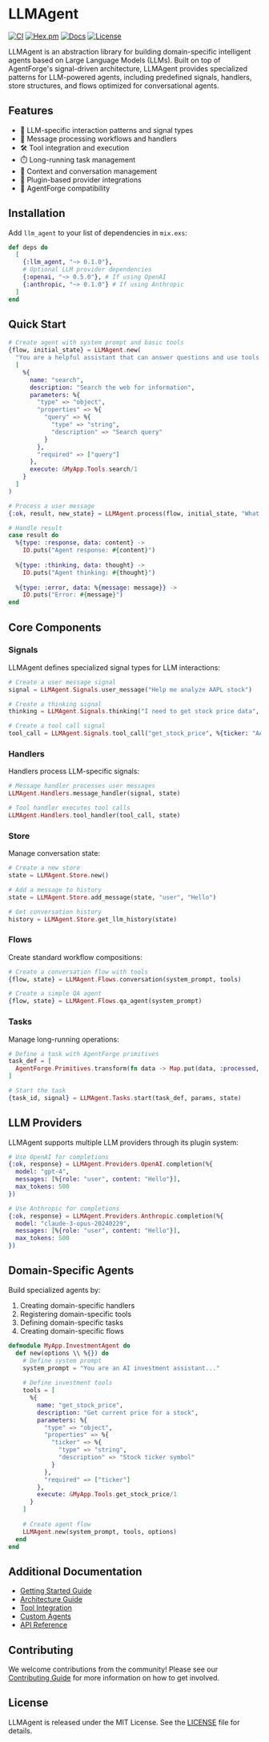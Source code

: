 # LLMAgent

[![CI](https://github.com/i365dev/llm_agent/actions/workflows/ci.yml/badge.svg)](https://github.com/i365dev/llm_agent/actions/workflows/ci.yml)
[![Hex.pm](https://img.shields.io/hexpm/v/llm_agent.svg)](https://hex.pm/packages/llm_agent)
[![Docs](https://img.shields.io/badge/hex-docs-blue.svg)](https://hexdocs.pm/llm_agent)
[![License](https://img.shields.io/badge/license-MIT-blue)](https://github.com/i365dev/llm_agent/blob/main/LICENSE)

LLMAgent is an abstraction library for building domain-specific intelligent agents based on Large Language Models (LLMs). Built on top of AgentForge's signal-driven architecture, LLMAgent provides specialized patterns for LLM-powered agents, including predefined signals, handlers, store structures, and flows optimized for conversational agents.

## Features

- 🧠 LLM-specific interaction patterns and signal types
- 🔀 Message processing workflows and handlers
- 🛠️ Tool integration and execution
- ⏱️ Long-running task management
- 💬 Context and conversation management
- 🔌 Plugin-based provider integrations
- 🔄 AgentForge compatibility

## Installation

Add `llm_agent` to your list of dependencies in `mix.exs`:

```elixir
def deps do
  [
    {:llm_agent, "~> 0.1.0"},
    # Optional LLM provider dependencies
    {:openai, "~> 0.5.0"}, # If using OpenAI
    {:anthropic, "~> 0.1.0"} # If using Anthropic
  ]
end
```

## Quick Start

```elixir
# Create agent with system prompt and basic tools
{flow, initial_state} = LLMAgent.new(
  "You are a helpful assistant that can answer questions and use tools.",
  [
    %{
      name: "search",
      description: "Search the web for information",
      parameters: %{
        "type" => "object",
        "properties" => %{
          "query" => %{
            "type" => "string",
            "description" => "Search query"
          }
        },
        "required" => ["query"]
      },
      execute: &MyApp.Tools.search/1
    }
  ]
)

# Process a user message
{:ok, result, new_state} = LLMAgent.process(flow, initial_state, "What is the capital of France?")

# Handle result
case result do
  %{type: :response, data: content} ->
    IO.puts("Agent response: #{content}")
    
  %{type: :thinking, data: thought} ->
    IO.puts("Agent thinking: #{thought}")
    
  %{type: :error, data: %{message: message}} ->
    IO.puts("Error: #{message}")
end
```

## Core Components

### Signals

LLMAgent defines specialized signal types for LLM interactions:

```elixir
# Create a user message signal
signal = LLMAgent.Signals.user_message("Help me analyze AAPL stock")

# Create a thinking signal
thinking = LLMAgent.Signals.thinking("I need to get stock price data", 1)

# Create a tool call signal
tool_call = LLMAgent.Signals.tool_call("get_stock_price", %{ticker: "AAPL"})
```

### Handlers

Handlers process LLM-specific signals:

```elixir
# Message handler processes user messages
LLMAgent.Handlers.message_handler(signal, state)

# Tool handler executes tool calls
LLMAgent.Handlers.tool_handler(tool_call, state)
```

### Store

Manage conversation state:

```elixir
# Create a new store
state = LLMAgent.Store.new()

# Add a message to history
state = LLMAgent.Store.add_message(state, "user", "Hello")

# Get conversation history
history = LLMAgent.Store.get_llm_history(state)
```

### Flows

Create standard workflow compositions:

```elixir
# Create a conversation flow with tools
{flow, state} = LLMAgent.Flows.conversation(system_prompt, tools)

# Create a simple QA agent
{flow, state} = LLMAgent.Flows.qa_agent(system_prompt)
```

### Tasks

Manage long-running operations:

```elixir
# Define a task with AgentForge primitives
task_def = [
  AgentForge.Primitives.transform(fn data -> Map.put(data, :processed, true) end)
]

# Start the task
{task_id, signal} = LLMAgent.Tasks.start(task_def, params, state)
```

## LLM Providers

LLMAgent supports multiple LLM providers through its plugin system:

```elixir
# Use OpenAI for completions
{:ok, response} = LLMAgent.Providers.OpenAI.completion(%{
  model: "gpt-4",
  messages: [%{role: "user", content: "Hello"}],
  max_tokens: 500
})

# Use Anthropic for completions
{:ok, response} = LLMAgent.Providers.Anthropic.completion(%{
  model: "claude-3-opus-20240229",
  messages: [%{role: "user", content: "Hello"}],
  max_tokens: 500
})
```

## Domain-Specific Agents

Build specialized agents by:

1. Creating domain-specific handlers
2. Registering domain-specific tools
3. Defining domain-specific tasks
4. Creating domain-specific flows

```elixir
defmodule MyApp.InvestmentAgent do
  def new(options \\ %{}) do
    # Define system prompt
    system_prompt = "You are an AI investment assistant..."
    
    # Define investment tools
    tools = [
      %{
        name: "get_stock_price",
        description: "Get current price for a stock",
        parameters: %{
          "type" => "object",
          "properties" => %{
            "ticker" => %{
              "type" => "string",
              "description" => "Stock ticker symbol"
            }
          },
          "required" => ["ticker"]
        },
        execute: &MyApp.Tools.get_stock_price/1
      }
    ]
    
    # Create agent flow
    LLMAgent.new(system_prompt, tools, options)
  end
end
```

## Additional Documentation

- [Getting Started Guide](https://hexdocs.pm/llm_agent/getting_started.html)
- [Architecture Guide](https://hexdocs.pm/llm_agent/architecture.html)
- [Tool Integration](https://hexdocs.pm/llm_agent/tool_integration.html)
- [Custom Agents](https://hexdocs.pm/llm_agent/custom_agents.html)
- [API Reference](https://hexdocs.pm/llm_agent/api-reference.html)

## Contributing

We welcome contributions from the community! Please see our [Contributing Guide](CONTRIBUTING.md) for more information on how to get involved.

## License

LLMAgent is released under the MIT License. See the [LICENSE](LICENSE) file for details.
